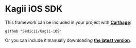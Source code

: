 # Kagii iOS SDK

This framework can be included in your project with [__Carthage__](https://github.com/Carthage/Carthage):

```
github "Sedicii/Kagii-iOS"
```

Or you can include it manually downloading [__the latest version__](https://github.com/Sedicii/Kagii-iOS/releases/latest).
